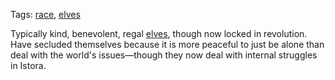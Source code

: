Tags: [race](Races), [elves](Elves)

Typically kind, benevolent, regal [elves](Elves), though now locked in revolution. Have secluded themselves because it is more peaceful to just be alone than deal with the world's issues—though they now deal with internal struggles in Istora.